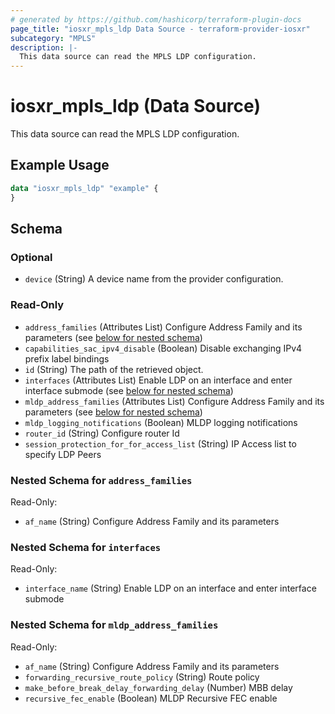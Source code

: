 ```yaml
---
# generated by https://github.com/hashicorp/terraform-plugin-docs
page_title: "iosxr_mpls_ldp Data Source - terraform-provider-iosxr"
subcategory: "MPLS"
description: |-
  This data source can read the MPLS LDP configuration.
---
```


# iosxr_mpls_ldp (Data Source)

This data source can read the MPLS LDP configuration.

## Example Usage

```terraform
data "iosxr_mpls_ldp" "example" {
}
```

<!-- schema generated by tfplugindocs -->
## Schema

### Optional

- `device` (String) A device name from the provider configuration.

### Read-Only

- `address_families` (Attributes List) Configure Address Family and its parameters (see [below for nested schema](#nestedatt--address_families))
- `capabilities_sac_ipv4_disable` (Boolean) Disable exchanging IPv4 prefix label bindings
- `id` (String) The path of the retrieved object.
- `interfaces` (Attributes List) Enable LDP on an interface and enter interface submode (see [below for nested schema](#nestedatt--interfaces))
- `mldp_address_families` (Attributes List) Configure Address Family and its parameters (see [below for nested schema](#nestedatt--mldp_address_families))
- `mldp_logging_notifications` (Boolean) MLDP logging notifications
- `router_id` (String) Configure router Id
- `session_protection_for_for_access_list` (String) IP Access list to specify LDP Peers

<a id="nestedatt--address_families"></a>
### Nested Schema for `address_families`

Read-Only:

- `af_name` (String) Configure Address Family and its parameters


<a id="nestedatt--interfaces"></a>
### Nested Schema for `interfaces`

Read-Only:

- `interface_name` (String) Enable LDP on an interface and enter interface submode


<a id="nestedatt--mldp_address_families"></a>
### Nested Schema for `mldp_address_families`

Read-Only:

- `af_name` (String) Configure Address Family and its parameters
- `forwarding_recursive_route_policy` (String) Route policy
- `make_before_break_delay_forwarding_delay` (Number) MBB delay
- `recursive_fec_enable` (Boolean) MLDP Recursive FEC enable
